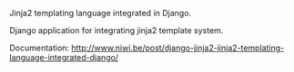 Jinja2 templating language integrated in Django.

Django application for integrating jinja2 template system.

Documentation: <http://www.niwi.be/post/django-jinja2-jinja2-templating-language-integrated-django/>
